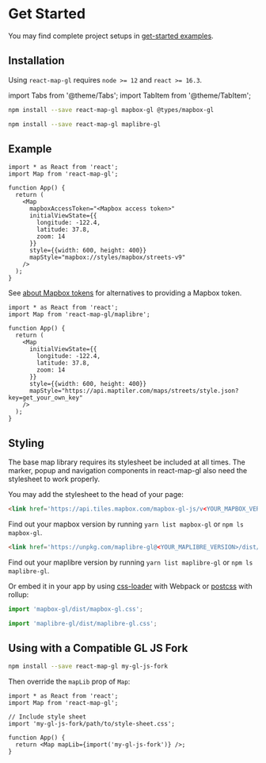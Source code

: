 # Get Started

You may find complete project setups in [get-started examples](https://github.com/visgl/react-map-gl/tree/7.0-release/examples/get-started).

## Installation

Using `react-map-gl` requires `node >= 12` and `react >= 16.3`.

import Tabs from '@theme/Tabs';
import TabItem from '@theme/TabItem';

<Tabs groupId="map-library">
  <TabItem value="mapbox" label="Mapbox">

```bash
npm install --save react-map-gl mapbox-gl @types/mapbox-gl
```

  </TabItem>
  <TabItem value="maplibre" label="Maplibre">

```bash
npm install --save react-map-gl maplibre-gl
```

  </TabItem>
</Tabs>

## Example

<Tabs groupId="map-library">
  <TabItem value="mapbox" label="Mapbox">

```tsx title="app.tsx"
import * as React from 'react';
import Map from 'react-map-gl';

function App() {
  return (
    <Map
      mapboxAccessToken="<Mapbox access token>"
      initialViewState={{
        longitude: -122.4,
        latitude: 37.8,
        zoom: 14
      }}
      style={{width: 600, height: 400}}
      mapStyle="mapbox://styles/mapbox/streets-v9"
    />
  );
}
```

See [about Mapbox tokens](./mapbox-tokens.md) for alternatives to providing a Mapbox token.

  </TabItem>
  <TabItem value="maplibre" label="Maplibre">

```tsx title="app.tsx"
import * as React from 'react';
import Map from 'react-map-gl/maplibre';

function App() {
  return (
    <Map
      initialViewState={{
        longitude: -122.4,
        latitude: 37.8,
        zoom: 14
      }}
      style={{width: 600, height: 400}}
      mapStyle="https://api.maptiler.com/maps/streets/style.json?key=get_your_own_key"
    />
  );
}
```

  </TabItem>
</Tabs>


## Styling

The base map library requires its stylesheet be included at all times. The marker, popup and navigation components in react-map-gl also need the stylesheet to work properly.

You may add the stylesheet to the head of your page:

<Tabs groupId="map-library">
  <TabItem value="mapbox" label="Mapbox">

```html title="index.html"
<link href='https://api.tiles.mapbox.com/mapbox-gl-js/v<YOUR_MAPBOX_VERSION>/mapbox-gl.css' rel='stylesheet' />
```

Find out your mapbox version by running `yarn list mapbox-gl` or `npm ls mapbox-gl`.

  </TabItem>
  <TabItem value="maplibre" label="Maplibre">

```html title="index.html"
<link href='https://unpkg.com/maplibre-gl@<YOUR_MAPLIBRE_VERSION>/dist/maplibre-gl.css' rel='stylesheet' />
```

Find out your maplibre version by running `yarn list maplibre-gl` or `npm ls maplibre-gl`.

  </TabItem>
</Tabs>

Or embed it in your app by using [css-loader](https://webpack.github.io/docs/stylesheets.html) with Webpack or [postcss](https://www.npmjs.com/package/rollup-plugin-postcss) with rollup:

<Tabs groupId="map-library">
  <TabItem value="mapbox" label="Mapbox">

```ts title="app.tsx"
import 'mapbox-gl/dist/mapbox-gl.css';
```

  </TabItem>
  <TabItem value="maplibre" label="Maplibre">

```ts title="app.tsx"
import 'maplibre-gl/dist/maplibre-gl.css';
```

  </TabItem>
</Tabs>


## Using with a Compatible GL JS Fork

```bash
npm install --save react-map-gl my-gl-js-fork
```

Then override the `mapLib` prop of `Map`:

```tsx title="app.tsx"
import * as React from 'react';
import Map from 'react-map-gl';

// Include style sheet
import 'my-gl-js-fork/path/to/style-sheet.css';

function App() {
  return <Map mapLib={import('my-gl-js-fork')} />;
}
```